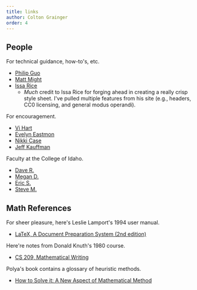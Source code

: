 ```yaml
---
title: links
author: Colton Grainger
order: 4
---
```


## People

For technical guidance, how-to's, etc.

+ [Philip Guo](http://pgbovine.net/)
+ [Matt Might](http://matt.might.net/)
+ [Issa Rice](http://issarice.com)
	- *Much* credit to Issa Rice for forging ahead in creating a really crisp style sheet. I've pulled multiple features from his site (e.g., headers, CC0 licensing, and general modus operandi). 

For encouragement.

- [Vi Hart](http://vihart.com/vi-hart-faq/)
- [Evelyn Eastmon](http://www.evelyneastmond.com/)
- [Nikki Case](http://blog.ncase.me/)
- [Jeff Kauffman](https://www.jefftk.com/index)

Faculty at the College of Idaho.

+ [Dave R.](https://www.collegeofidaho.edu/directory/david-rosoff)
+ [Megan D.](https://www.collegeofidaho.edu/directory/megan-dixon)
+ [Eric S.](https://www.collegeofidaho.edu/directory/eric-spencer)
+ [Steve M.](https://www.collegeofidaho.edu/directory/steve-maughan)

## Math References 

For sheer pleasure, here's Leslie Lamport's 1994 user manual.
- [LaTeX, A Document Preparation System (2nd edition)](https://www.amazon.com/LaTeX-Document-Preparation-System-2nd/dp/0201529831)

Here're notes from Donald Knuth's 1980 course.
- [CS 209, Mathematical Writing](http://jmlr.csail.mit.edu/reviewing-papers/knuth_mathematical_writing.pdf)

Polya's book contains a glossary of heuristic methods. 
- [How to Solve it: A New Aspect of Mathematical Method](https://notendur.hi.is/hei2/teaching/Polya_HowToSolveIt.pdf) 

